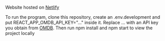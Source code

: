 Website hosted on [Netlify](https://movies165.netlify.app/)

To run the program, clone this repository, create an .env.development and put REACT_APP_OMDB_API_KEY="..." inside it. Replace ... with an API key you obtain from [OMDB](https://www.omdbapi.com/apikey.aspx). Then run npm install and npm start to view the project locally
